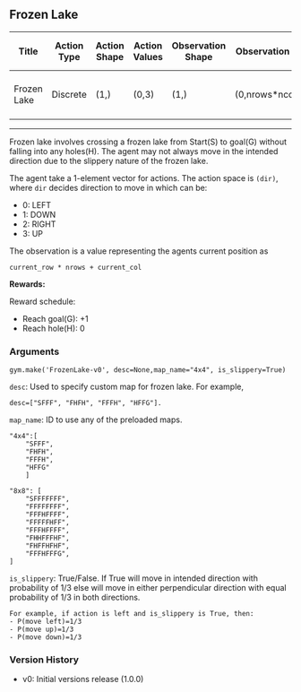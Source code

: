 Frozen Lake
---
|Title|Action Type|Action Shape|Action Values|Observation Shape|Observation Values|Average Total Reward|Import|
| ----------- | -----------| ----------- | -----------| ----------- | -----------| ----------- | -----------|
|Frozen Lake|Discrete|(1,)|(0,3)|(1,)|(0,nrows*ncolumns)| |from gym.envs.toy_text import frozen_lake|
---


Frozen lake involves crossing a frozen lake from Start(S) to goal(G) without falling into any holes(H). The agent may not always move in the intended direction due to the slippery nature of the frozen lake.

The agent take a 1-element vector for actions.
The action space is `(dir)`, where `dir` decides direction to move in which can be:

- 0: LEFT
- 1: DOWN
- 2: RIGHT
- 3: UP

The observation is a value representing the agents current position as

    current_row * nrows + current_col

**Rewards:**

Reward schedule:
- Reach goal(G): +1
- Reach hole(H): 0

### Arguments

```
gym.make('FrozenLake-v0', desc=None,map_name="4x4", is_slippery=True)
```

`desc`: Used to specify custom map for frozen lake. For example,

    desc=["SFFF", "FHFH", "FFFH", "HFFG"].

`map_name`: ID to use any of the preloaded maps.

    "4x4":[
        "SFFF",
        "FHFH",
        "FFFH",
        "HFFG"
        ]

    "8x8": [
        "SFFFFFFF",
        "FFFFFFFF",
        "FFFHFFFF",
        "FFFFFHFF",
        "FFFHFFFF",
        "FHHFFFHF",
        "FHFFHFHF",
        "FFFHFFFG",
    ]




`is_slippery`: True/False. If True will move in intended direction with probability of 1/3 else will move in either perpendicular direction with equal probability of 1/3 in both directions.

    For example, if action is left and is_slippery is True, then:
    - P(move left)=1/3
    - P(move up)=1/3
    - P(move down)=1/3
### Version History

* v0: Initial versions release (1.0.0)
